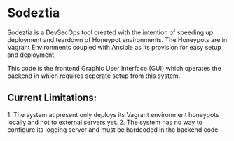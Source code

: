 <h1>Sodeztia</h1>

Sodeztia is a DevSecOps tool created with the intention of speeding up deployment and teardown of Honeypot environments. The Honeypots are in Vagrant Environments coupled with Ansible as its provision for easy setup and deployment.

This code is the frontend Graphic User Interface (GUI) which operates the backend in which requires seperate setup from this system.

<h2>Current Limitations:</h2>
1. The system at present only deploys its Vagrant environment honeypots locally and not to external servers yet.
2. The system has no way to configure its logging server and must be hardcoded in the backend code.

